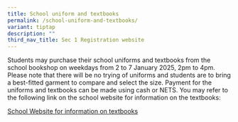 ```yaml
---
title: School uniform and textbooks
permalink: /school-uniform-and-textbooks/
variant: tiptap
description: ""
third_nav_title: Sec 1 Registration website
---
```

<p>Students may purchase their school uniforms and textbooks from the school
bookshop on weekdays from 2 to 7 January 2025, 2pm to 4pm. Please note
that there will be no trying of uniforms and students are to bring a best-fitted
garment to compare and select the size. Payment for the uniforms and textbooks
can be made using cash or NETS. You may refer to the following link on
the school website for information on the textbooks:</p>
<p></p>
<p><a href="https://www.yuyingsec.moe.edu.sg/files/Pdf/Uniforms%20and%20Textbooks/Sec_1_Textbook_list_2025.pdf" rel="noopener nofollow" target="_blank">School Website for information on textbooks</a>
</p>
<p></p>